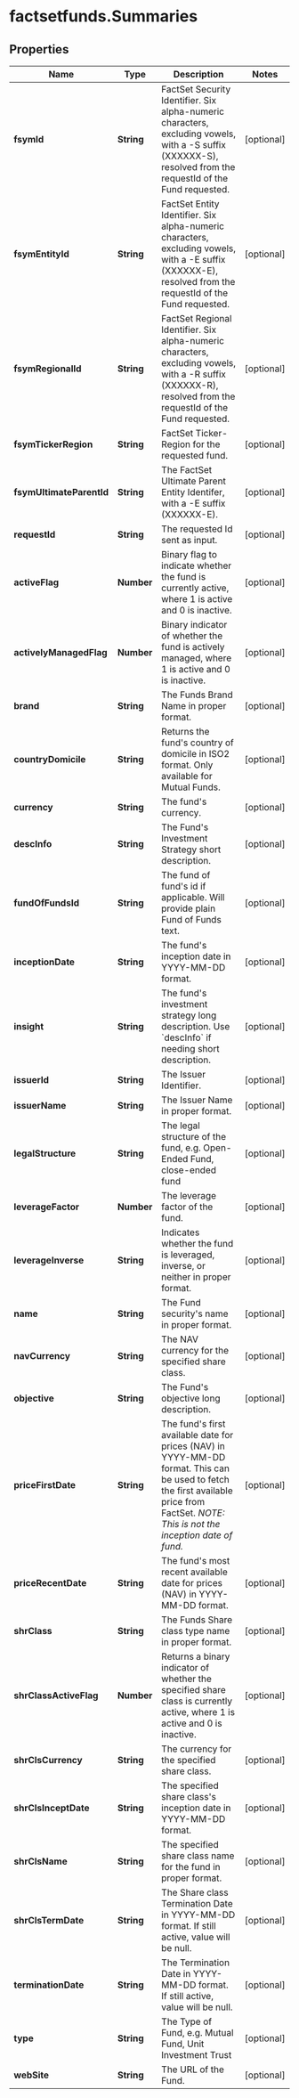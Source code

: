 # factsetfunds.Summaries

## Properties

Name | Type | Description | Notes
------------ | ------------- | ------------- | -------------
**fsymId** | **String** | FactSet Security Identifier. Six alpha-numeric characters, excluding vowels, with a -S suffix (XXXXXX-S), resolved from the requestId of the Fund requested. | [optional] 
**fsymEntityId** | **String** | FactSet Entity Identifier. Six alpha-numeric characters, excluding vowels, with a -E suffix (XXXXXX-E), resolved from the requestId of the Fund requested. | [optional] 
**fsymRegionalId** | **String** | FactSet Regional Identifier. Six alpha-numeric characters, excluding vowels, with a -R suffix (XXXXXX-R), resolved from the requestId of the Fund requested. | [optional] 
**fsymTickerRegion** | **String** | FactSet Ticker-Region for the requested fund. | [optional] 
**fsymUltimateParentId** | **String** | The FactSet Ultimate Parent Entity Identifer, with a -E suffix (XXXXXX-E). | [optional] 
**requestId** | **String** | The requested Id sent as input. | [optional] 
**activeFlag** | **Number** | Binary flag to indicate whether the fund is currently active, where 1 is active and 0 is inactive. | [optional] 
**activelyManagedFlag** | **Number** | Binary indicator of whether the fund is actively managed, where 1 is active and 0 is inactive. | [optional] 
**brand** | **String** | The Funds Brand Name in proper format. | [optional] 
**countryDomicile** | **String** | Returns the fund&#39;s country of domicile in ISO2 format. Only available for Mutual Funds. | [optional] 
**currency** | **String** | The fund&#39;s currency. | [optional] 
**descInfo** | **String** | The Fund&#39;s Investment Strategy short description. | [optional] 
**fundOfFundsId** | **String** | The fund of fund&#39;s id if applicable. Will provide plain Fund of Funds text. | [optional] 
**inceptionDate** | **String** | The fund&#39;s inception date in YYYY-MM-DD format. | [optional] 
**insight** | **String** | The fund&#39;s investment strategy long description. Use &#x60;descInfo&#x60; if needing short description. | [optional] 
**issuerId** | **String** | The Issuer Identifier. | [optional] 
**issuerName** | **String** | The Issuer Name in proper format. | [optional] 
**legalStructure** | **String** | The legal structure of the fund, e.g. Open-Ended Fund, close-ended fund | [optional] 
**leverageFactor** | **Number** | The leverage factor of the fund. | [optional] 
**leverageInverse** | **String** | Indicates whether the fund is leveraged, inverse, or neither in proper format. | [optional] 
**name** | **String** | The Fund security&#39;s name in proper format. | [optional] 
**navCurrency** | **String** | The NAV currency for the specified share class. | [optional] 
**objective** | **String** | The Fund&#39;s objective long description. | [optional] 
**priceFirstDate** | **String** | The fund&#39;s first available date for prices (NAV) in YYYY-MM-DD format. This can be used to fetch the first available price from FactSet. *NOTE: This is not the inception date of fund.* | [optional] 
**priceRecentDate** | **String** | The fund&#39;s most recent available date for prices (NAV) in YYYY-MM-DD format. | [optional] 
**shrClass** | **String** | The Funds Share class type name in proper format. | [optional] 
**shrClassActiveFlag** | **Number** | Returns a binary indicator of whether the specified share class is currently active, where 1 is active and 0 is inactive. | [optional] 
**shrClsCurrency** | **String** | The currency for the specified share class. | [optional] 
**shrClsInceptDate** | **String** | The specified share class&#39;s inception date in YYYY-MM-DD format. | [optional] 
**shrClsName** | **String** | The specified share class name for the fund in proper format. | [optional] 
**shrClsTermDate** | **String** | The Share class Termination Date in YYYY-MM-DD format. If still active, value will be null. | [optional] 
**terminationDate** | **String** | The Termination Date in YYYY-MM-DD format. If still active, value will be null. | [optional] 
**type** | **String** | The Type of Fund, e.g. Mutual Fund, Unit Investment Trust | [optional] 
**webSite** | **String** | The URL of the Fund. | [optional] 


